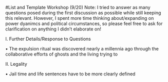 #List and Template Workshop (9/20)
Note: I tried to answer as many questions posed during the first discussion as possible while still keeping this relevant. However, I spent more time thinking about/expanding on power dyanimcs and political circumstances, so please feel free to ask for clarification on anything I didn’t elaborate on!

I. Further Details/Response to Questions

• The expulsion ritual was discovered nearly a millennia ago through the collaborative efforts of ghosts and the living trying to

II. Legality

• Jail time and life sentences have to be more clearly defined
